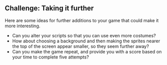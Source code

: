 ## Challenge: Taking it further
Here are some ideas for further additions to your game that could make it more interesting.
- Can you alter your scripts so that you can use even more costumes?
- How about choosing a background and then making the sprites nearer the top of the screen appear smaller, so they seem further away?
- Can you make the game repeat, and provide you with a score based on your time to complete five attempts?

